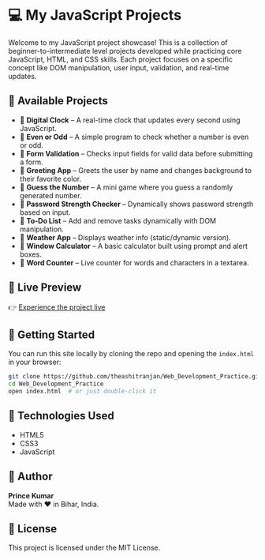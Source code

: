 # 💻 My JavaScript Projects

Welcome to my JavaScript project showcase! This is a collection of beginner-to-intermediate level projects developed while practicing core JavaScript, HTML, and CSS skills. Each project focuses on a specific concept like DOM manipulation, user input, validation, and real-time updates.

## 📂 Available Projects

- 🔹 **Digital Clock** – A real-time clock that updates every second using JavaScript.
- 🔹 **Even or Odd** – A simple program to check whether a number is even or odd.
- 🔹 **Form Validation** – Checks input fields for valid data before submitting a form.
- 🔹 **Greeting App** – Greets the user by name and changes background to their favorite color.
- 🔹 **Guess the Number** – A mini game where you guess a randomly generated number.
- 🔹 **Password Strength Checker** – Dynamically shows password strength based on input.
- 🔹 **To-Do List** – Add and remove tasks dynamically with DOM manipulation.
- 🔹 **Weather App** – Displays weather info (static/dynamic version).
- 🔹 **Window Calculator** – A basic calculator built using prompt and alert boxes.
- 🔹 **Word Counter** – Live counter for words and characters in a textarea.

## 🚀 Live Preview

👉 [Experience the project live](https://theashitranjan.github.io/Web_Development_Practice/)

## 🚀 Getting Started

You can run this site locally by cloning the repo and opening the `index.html` in your browser:

```bash
git clone https://github.com/theashitranjan/Web_Development_Practice.git
cd Web_Development_Practice
open index.html  # or just double-click it
```

## 📌 Technologies Used

- HTML5
- CSS3
- JavaScript

## 👤 Author

**Prince Kumar**  
Made with ❤️ in Bihar, India.

## 📜 License

This project is licensed under the MIT License.
